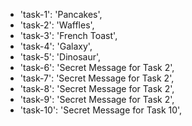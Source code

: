 - 'task-1': 'Pancakes',
- 'task-2': 'Waffles',
- 'task-3': 'French Toast',
- 'task-4': 'Galaxy',
- 'task-5': 'Dinosaur',
- 'task-6': 'Secret Message for Task 2',
- 'task-7': 'Secret Message for Task 2',
- 'task-8': 'Secret Message for Task 2',
- 'task-9': 'Secret Message for Task 2',
- 'task-10': 'Secret Message for Task 10',